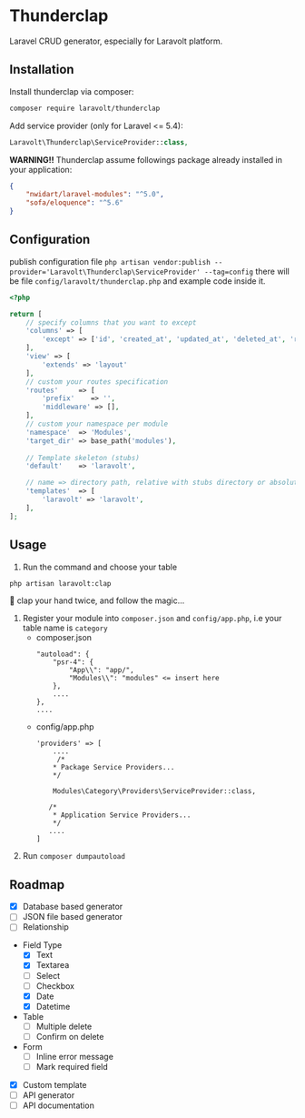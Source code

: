 # Thunderclap
Laravel CRUD generator, especially for Laravolt platform.

## Installation

Install thunderclap via composer:

```bash
composer require laravolt/thunderclap
```
Add service provider (only for Laravel <= 5.4):

```php
Laravolt\Thunderclap\ServiceProvider::class,
```

**WARNING!!**
Thunderclap assume followings package already installed in your application:

```json
{
	"nwidart/laravel-modules": "^5.0",
	"sofa/eloquence": "^5.6"
}
```

## Configuration

publish configuration file `php artisan vendor:publish --provider='Laravolt\Thunderclap\ServiceProvider' --tag=config` there will be 
file `config/laravolt/thunderclap.php` and example code inside it.

```php
<?php

return [
    // specify columns that you want to except
    'columns' => [
        'except' => ['id', 'created_at', 'updated_at', 'deleted_at', 'remember_token']
    ],
    'view' => [
        'extends' => 'layout'
    ],
    // custom your routes specification
    'routes'     => [
        'prefix'    => '',
        'middleware' => [],
    ],
    // custom your namespace per module
    'namespace'  => 'Modules',
    'target_dir' => base_path('modules'),
    
    // Template skeleton (stubs)
    'default'    => 'laravolt',

    // name => directory path, relative with stubs directory or absolute path
    'templates'  => [
        'laravolt' => 'laravolt',
    ],    
];
```

## Usage
1. Run the command and choose your table
```bash
php artisan laravolt:clap
```
:clap: clap your hand twice, and follow the magic...
1. Register your module into `composer.json` and `config/app.php`, i.e your table name is `category`
	- composer.json
		```
		"autoload": {
			"psr-4": {
				"App\\": "app/",
				"Modules\\": "modules" <= insert here
			},
			....
		},
		....
		```
	- config/app.php
		```
		'providers' => [
			....
			 /*
            * Package Service Providers...
            */
            
            Modules\Category\Providers\ServiceProvider::class,
                
           /*
            * Application Service Providers...
            */
           ....
		]

		```
1. Run `composer dumpautoload`

## Roadmap

- [x] Database based generator
- [ ] JSON file based generator
- [ ] Relationship
- Field Type
	- [x] Text
	- [x] Textarea
	- [ ] Select
	- [ ] Checkbox
	- [x] Date
	- [x] Datetime
- Table
	- [ ] Multiple delete
	- [ ] Confirm on delete
- Form
	- [ ] Inline error message
	- [ ] Mark required field
- [x] Custom template
- [ ] API generator
- [ ] API documentation
